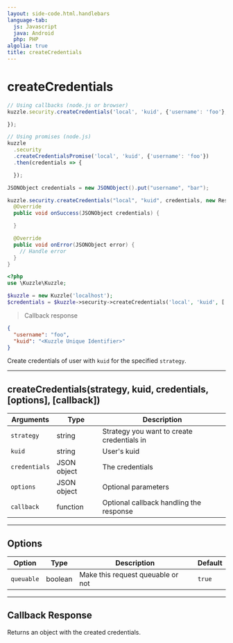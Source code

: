 ```yaml
---
layout: side-code.html.handlebars
language-tab:
  js: Javascript
  java: Android
  php: PHP
algolia: true
title: createCredentials
---
```


# createCredentials

```js
// Using callbacks (node.js or browser)
kuzzle.security.createCredentials('local', 'kuid', {'username': 'foo'}, function (error, credentials) {

});

// Using promises (node.js)
kuzzle
  .security
  .createCredentialsPromise('local', 'kuid', {'username': 'foo'})
  .then(credentials => {

  });
```

```java
JSONObject credentials = new JSONObject().put("username", "bar");

kuzzle.security.createCredentials("local", "kuid", credentials, new ResponseListener<JSONObject>() {
  @Override
  public void onSuccess(JSONObject credentials) {

  }

  @Override
  public void onError(JSONObject error) {
    // Handle error
  }
}
```

```php
<?php
use \Kuzzle\Kuzzle;

$kuzzle = new Kuzzle('localhost');
$credentials = $kuzzle->security->createCredentials('local', 'kuid', ['username' => 'foo']);

```

> Callback response

```json
{
  "username": "foo",
  "kuid": "<Kuzzle Unique Identifier>"
}
```

Create credentials of user with `kuid` for the specified `strategy`.

---

## createCredentials(strategy, kuid, credentials, [options], [callback])

| Arguments | Type | Description
|-----------|------|------------
| `strategy` | string | Strategy you want to create credentials in
| `kuid` | string | User's kuid
| `credentials` | JSON object | The credentials
| `options` | JSON object | Optional parameters
| `callback`| function | Optional callback handling the response

---

## Options

| Option | Type | Description | Default
|--------|------|-------------|---------
| `queuable` | boolean | Make this request queuable or not  | `true`

---

## Callback Response

Returns an object with the created credentials.
